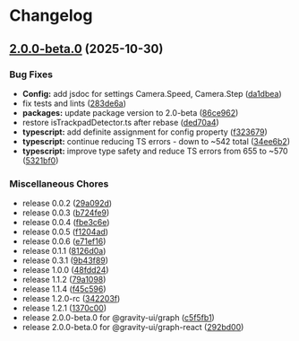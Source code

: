 # Changelog

## [2.0.0-beta.0](https://github.com/gravity-ui/graph/compare/@gravity-ui/graph-2.0.0-beta.0...@gravity-ui/graph-v2.0.0-beta.0) (2025-10-30)


### Bug Fixes

* **Config:** add jsdoc for settings Camera.Speed, Camera.Step ([da1dbea](https://github.com/gravity-ui/graph/commit/da1dbea4b842b63a83fd4f0e0085bc2d31af0a7e))
* fix tests and lints ([283de6a](https://github.com/gravity-ui/graph/commit/283de6a6af67347536aed930584b46ac19145348))
* **packages:** update package version to 2.0-beta ([86ce962](https://github.com/gravity-ui/graph/commit/86ce962d7e06400b4ae0192d0d41a49171ca94c4))
* restore isTrackpadDetector.ts after rebase ([ded70a4](https://github.com/gravity-ui/graph/commit/ded70a4404d6b7e2364ca6fa12a3e36071579a25))
* **typescript:** add definite assignment for config property ([f323679](https://github.com/gravity-ui/graph/commit/f32367919ee08c0d5f791e7f29598b2e2478abc0))
* **typescript:** continue reducing TS errors - down to ~542 total ([34ee6b2](https://github.com/gravity-ui/graph/commit/34ee6b2ea645fb52d28f0783ed3f72cc91a4271f))
* **typescript:** improve type safety and reduce TS errors from 655 to ~570 ([5321bf0](https://github.com/gravity-ui/graph/commit/5321bf0343977241c5586c2f7e6ca79b93a5e4d6))


### Miscellaneous Chores

* release 0.0.2 ([29a092d](https://github.com/gravity-ui/graph/commit/29a092d1f3d74759dc0cd322b4bc08c4777fc3af))
* release 0.0.3 ([b724fe9](https://github.com/gravity-ui/graph/commit/b724fe983595c3964a50ba344d702c350eb0f073))
* release 0.0.4 ([fbe3c6e](https://github.com/gravity-ui/graph/commit/fbe3c6eba9c72bdf004168c6370dfc09f2c63b85))
* release 0.0.5 ([f1204ad](https://github.com/gravity-ui/graph/commit/f1204ad4d47128f2352fcd100a18418c0fe9b38f))
* release 0.0.6 ([e71ef16](https://github.com/gravity-ui/graph/commit/e71ef16d9a3d2c36a531e9224ba8d5180956743e))
* release 0.1.1 ([8126d0a](https://github.com/gravity-ui/graph/commit/8126d0ad61d9427d48857fd1d6768742ab36636d))
* release 0.3.1 ([9b43f89](https://github.com/gravity-ui/graph/commit/9b43f89c36a259c7121268da4d53fcb0517b20c9))
* release 1.0.0 ([48fdd24](https://github.com/gravity-ui/graph/commit/48fdd24c63c3653adc18cd1d3ce5e2c353384efa))
* release 1.1.2 ([79a1098](https://github.com/gravity-ui/graph/commit/79a109807fbd96118732c5a4082da2aba7ab1c71))
* release 1.1.4 ([f45c596](https://github.com/gravity-ui/graph/commit/f45c596e271d7d696a4b11960e8d7a208c3bbb4a))
* release 1.2.0-rc ([342203f](https://github.com/gravity-ui/graph/commit/342203f9f53ae9d9bce0ad8224bce0939cf44893))
* release 1.2.1 ([1370c00](https://github.com/gravity-ui/graph/commit/1370c009e15070b201f710b60df280c924f7883f))
* release 2.0.0-beta.0 for @gravity-ui/graph ([c5f5fb1](https://github.com/gravity-ui/graph/commit/c5f5fb1d49278551b25ce0fded4d6b253afeb748))
* release 2.0.0-beta.0 for @gravity-ui/graph-react ([292bd00](https://github.com/gravity-ui/graph/commit/292bd00c8219fbe010d826ed3ad62c10cf5137d4))
